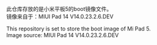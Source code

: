 此仓库存放的是小米平板5的boot镜像文件。  
镜像来自于：MIUI Pad 14 V14.0.23.2.6.DEV  

This repository is set to store the boot image of Mi Pad 5.  
Image source: MIUI Pad 14 V14.0.23.2.6.DEV
